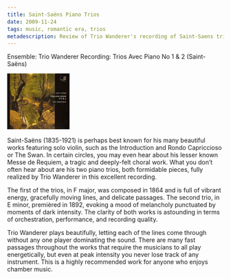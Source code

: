 ```yaml
---
title: Saint-Saëns Piano Trios
date: 2009-11-24
tags: music, romantic era, trios
metadescription: Review of Trio Wanderer's recording of Saint-Saens trios by Eric Rasmussen of Chromatic Leaves.
---
```


Ensemble: Trio Wanderer
Recording: Trios Avec Piano No 1 & 2 (Saint-Saëns)

![](/images/pianotrios.jpg "Trio Wanderer")


Saint-Saëns (1835-1921) is perhaps best known for his many beautiful works
featuring solo violin, such as the Introduction and Rondo Capriccioso or The
Swan. In certain circles, you may even hear about his lesser known Messe de
Requiem, a tragic and deeply-felt choral work. What you don’t often hear about
are his two piano trios, both formidable pieces, fully realized by Trio Wanderer
in this excellent recording.

The first of the trios, in F major, was composed in 1864 and is full of vibrant
energy, gracefully moving lines, and delicate passages. The second trio, in E
minor, premièred in 1892, evoking a mood of melancholy punctuated by moments of
dark intensity. The clarity of both works is astounding in terms of
orchestration, performance, and recording quality.

Trio Wanderer plays beautifully, letting each of the lines come through without
any one player dominating the sound. There are many fast passages throughout the
works that require the musicians to all play energetically, but even at peak
intensity you never lose track of any instrument. This is a highly recommended
work for anyone who enjoys chamber music.